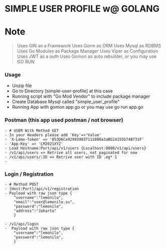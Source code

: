 # SIMPLE USER PROFILE w@ GOLANG
 
# Note

> Uses GIN as a Framework
> Uses Gorm as ORM
> Uses Mysql as RDBMS
> Uses Go Modules as Package Manager
> Uses Viper as Configuration
> Uses JWT as a auth
> Uses Gomon as auto rebuilder, or you may use GO RUN 

### Usage

  - Unzip file
  - Go to Directory [simple-user-profile] at this case
  - Running script with "Go Mod Vendor" to include package manager
  - Create Database Mysql called "simple_user_profile"
  - Running App with gomon app.go or you may use go run app.go
 
### Postman (this app used postman / not browser)
   
    - # USER With Method GET
    - In your Headers please add 'Key'=>'Value'
    - 'X-Lemo-Token' => '853D6Ca929939037112080a3aBb24155b74B731F'
    - 'App-Key' => 'LM2021XYZ'
    - Load Hostname:Port/api/v1/users {Localhost:8080/v1/api/users}
    - /v1/api/users => Retrive all users, not paginated for now
    - /v1/api/users/:ID => Retrive user with ID .eg* 1
    - 

### Login / Registration
    - # Method POST
    - [Host:Port]/api/v1/registration
    - Payload with raw json type {
	    "username":"lemonilo",
	    "email":"user@lemonilo.su",
	    "password":"lemonilo",
	    "address":"Jakarta"
        }
        
    - /v1/api/login
    -  Payload with raw json type {
	    "username":"lemonilo",
	    "password":"lemonilo",
        }

